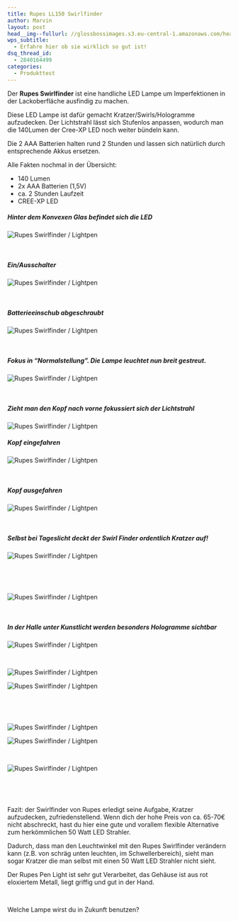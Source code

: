 ```yaml
---
title: Rupes LL150 Swirlfinder
author: Marvin
layout: post
head__img--fullurl: //glossbossimages.s3.eu-central-1.amazonaws.com/headerimg/rupesswirlfinder.jpg
wps_subtitle:
  - Erfahre hier ob sie wirklich so gut ist!
dsq_thread_id:
  - 2840164499
categories:
  - Produkttest
---
```

Der **Rupes Swirlfinder** ist eine handliche LED Lampe um Imperfektionen in der Lackoberfläche ausfindig zu machen.

<p style="text-align: left;">
  Diese LED Lampe ist dafür gemacht Kratzer/Swirls/Hologramme aufzudecken. Der Lichtstrahl lässt sich Stufenlos anpassen, wodurch man die 140Lumen der Cree-XP LED noch weiter bündeln kann.
</p>

<p style="text-align: left;">
  Die 2 AAA Batterien halten rund 2 Stunden und lassen sich natürlich durch entsprechende Akkus ersetzen.
</p>

<p style="text-align: left;">
  Alle Fakten nochmal in der Übersicht:
</p>

*   140 Lumen
*   2x AAA Batterien (1,5V)
*   ca. 2 Stunden Laufzeit
*   CREE-XP LED

<h5 style="text-align: left;">
  Hinter dem Konvexen Glas befindet sich die LED
</h5>

![Rupes Swirlfinder / Lightpen](http://autopflege-mieth.de/berichte/rupeslightpen/P1020033.JPG)

&nbsp;

##### Ein/Ausschalter

![Rupes Swirlfinder / Lightpen](http://autopflege-mieth.de/berichte/rupeslightpen/P1020034.JPG)

&nbsp;

##### Batterieeinschub abgeschraubt

![Rupes Swirlfinder / Lightpen](http://autopflege-mieth.de/berichte/rupeslightpen/P1020035.jpg)

&nbsp;

##### Fokus in &#8220;Normalstellung&#8221;. Die Lampe leuchtet nun breit gestreut.

![Rupes Swirlfinder / Lightpen](http://autopflege-mieth.de/berichte/rupeslightpen/P1020036.jpg)

&nbsp;

##### Zieht man den Kopf nach vorne fokussiert sich der Lichtstrahl

![Rupes Swirlfinder / Lightpen](http://autopflege-mieth.de/berichte/rupeslightpen/P1020037.jpg?w=900)
&nbsp;

##### Kopf eingefahren

![Rupes Swirlfinder / Lightpen](http://autopflege-mieth.de/berichte/rupeslightpen/P1020038.JPG)

&nbsp;

##### Kopf ausgefahren

![Rupes Swirlfinder / Lightpen](http://autopflege-mieth.de/berichte/rupeslightpen/P1020039.JPG)

&nbsp;

##### Selbst bei Tageslicht deckt der Swirl Finder ordentlich Kratzer auf!

![Rupes Swirlfinder / Lightpen](http://autopflege-mieth.de/berichte/rupeslightpen/P1020047.JPG)

&nbsp;

&nbsp;

![Rupes Swirlfinder / Lightpen](http://autopflege-mieth.de/berichte/rupeslightpen/P1020050.JPG)

&nbsp;

##### In der Halle unter Kunstlicht werden besonders Hologramme sichtbar

![Rupes Swirlfinder / Lightpen](http://autopflege-mieth.de/berichte/rupeslightpen/P1020054.JPG)

&nbsp;

![Rupes Swirlfinder / Lightpen](http://autopflege-mieth.de/berichte/rupeslightpen/P1020056.JPG)

![Rupes Swirlfinder / Lightpen](http://autopflege-mieth.de/berichte/rupeslightpen/P1020057.JPG)

&nbsp;

&nbsp;

![Rupes Swirlfinder / Lightpen](http://autopflege-mieth.de/berichte/rupeslightpen/P1020060.JPG)

![Rupes Swirlfinder / Lightpen](http://autopflege-mieth.de/berichte/rupeslightpen/P1020061.JPG)

&nbsp;

![Rupes Swirlfinder / Lightpen](http://autopflege-mieth.de/berichte/rupeslightpen/P1020063.JPG)

&nbsp;

&nbsp;

Fazit: der Swirlfinder von Rupes erledigt seine Aufgabe, Kratzer aufzudecken, zufriedenstellend. Wenn dich der hohe Preis von ca. 65-70€ nicht abschreckt, hast du hier eine gute und vorallem flexible Alternative zum herkömmlichen 50 Watt LED Strahler.

Dadurch, dass man den Leuchtwinkel mit den Rupes Swirlfinder verändern kann (z.B. von schräg unten leuchten, im Schwellerbereich), sieht man sogar Kratzer die man selbst mit einen 50 Watt LED Strahler nicht sieht.

Der Rupes Pen Light ist sehr gut Verarbeitet, das Gehäuse ist aus rot eloxiertem Metall, liegt griffig und gut in der Hand.

&nbsp;

Welche Lampe wirst du in Zukunft benutzen?
